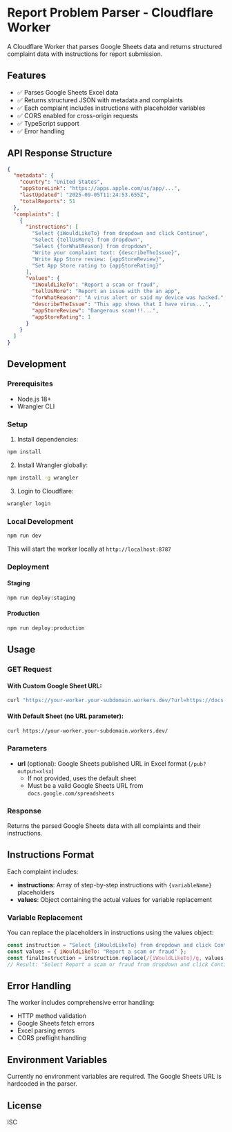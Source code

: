 # Report Problem Parser - Cloudflare Worker

A Cloudflare Worker that parses Google Sheets data and returns structured complaint data with instructions for report submission.

## Features

- ✅ Parses Google Sheets Excel data
- ✅ Returns structured JSON with metadata and complaints
- ✅ Each complaint includes instructions with placeholder variables
- ✅ CORS enabled for cross-origin requests
- ✅ TypeScript support
- ✅ Error handling

## API Response Structure

```json
{
  "metadata": {
    "country": "United States",
    "appStoreLink": "https://apps.apple.com/us/app/...",
    "lastUpdated": "2025-09-05T11:24:53.655Z",
    "totalReports": 51
  },
  "complaints": [
    {
      "instructions": [
        "Select {iWouldLikeTo} from dropdown and click Continue",
        "Select {tellUsMore} from dropdown",
        "Select {forWhatReason} from dropdown",
        "Write your complaint text: {describeTheIssue}",
        "Write App Store review: {appStoreReview}",
        "Set App Store rating to {appStoreRating}"
      ],
      "values": {
        "iWouldLikeTo": "Report a scam or fraud",
        "tellUsMore": "Report an issue with the an app",
        "forWhatReason": "A virus alert or said my device was hacked.",
        "describeTheIssue": "This app shows that I have virus...",
        "appStoreReview": "Dangerous scam!!!...",
        "appStoreRating": 1
      }
    }
  ]
}
```

## Development

### Prerequisites

- Node.js 18+
- Wrangler CLI

### Setup

1. Install dependencies:
```bash
npm install
```

2. Install Wrangler globally:
```bash
npm install -g wrangler
```

3. Login to Cloudflare:
```bash
wrangler login
```

### Local Development

```bash
npm run dev
```

This will start the worker locally at `http://localhost:8787`

### Deployment

#### Staging
```bash
npm run deploy:staging
```

#### Production
```bash
npm run deploy:production
```

## Usage

### GET Request

#### With Custom Google Sheet URL:
```bash
curl "https://your-worker.your-subdomain.workers.dev/?url=https://docs.google.com/spreadsheets/d/YOUR_SHEET_ID/pub?output=xlsx"
```

#### With Default Sheet (no URL parameter):
```bash
curl https://your-worker.your-subdomain.workers.dev/
```

### Parameters

- **url** (optional): Google Sheets published URL in Excel format (`/pub?output=xlsx`)
  - If not provided, uses the default sheet
  - Must be a valid Google Sheets URL from `docs.google.com/spreadsheets`

### Response

Returns the parsed Google Sheets data with all complaints and their instructions.

## Instructions Format

Each complaint includes:
- **instructions**: Array of step-by-step instructions with `{variableName}` placeholders
- **values**: Object containing the actual values for variable replacement

### Variable Replacement

You can replace the placeholders in instructions using the values object:

```javascript
const instruction = "Select {iWouldLikeTo} from dropdown and click Continue";
const values = { iWouldLikeTo: "Report a scam or fraud" };
const finalInstruction = instruction.replace(/{iWouldLikeTo}/g, values.iWouldLikeTo);
// Result: "Select Report a scam or fraud from dropdown and click Continue"
```

## Error Handling

The worker includes comprehensive error handling:
- HTTP method validation
- Google Sheets fetch errors
- Excel parsing errors
- CORS preflight handling

## Environment Variables

Currently no environment variables are required. The Google Sheets URL is hardcoded in the parser.

## License

ISC
